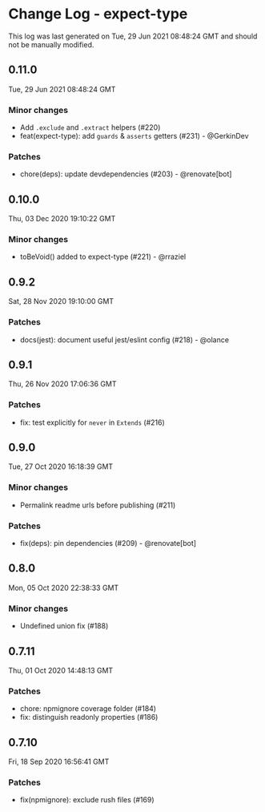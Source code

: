 # Change Log - expect-type

This log was last generated on Tue, 29 Jun 2021 08:48:24 GMT and should not be manually modified.

## 0.11.0
Tue, 29 Jun 2021 08:48:24 GMT

### Minor changes

- Add `.exclude` and `.extract` helpers (#220)
- feat(expect-type): add `guards` & `asserts` getters (#231) - @GerkinDev

### Patches

- chore(deps): update devdependencies (#203) - @renovate[bot]

## 0.10.0
Thu, 03 Dec 2020 19:10:22 GMT

### Minor changes

- toBeVoid() added to expect-type (#221) - @rraziel

## 0.9.2
Sat, 28 Nov 2020 19:10:00 GMT

### Patches

- docs(jest): document useful jest/eslint config (#218) - @olance

## 0.9.1
Thu, 26 Nov 2020 17:06:36 GMT

### Patches

- fix: test explicitly for `never` in `Extends` (#216)

## 0.9.0
Tue, 27 Oct 2020 16:18:39 GMT

### Minor changes

- Permalink readme urls before publishing (#211)

### Patches

- fix(deps): pin dependencies (#209) - @renovate[bot]

## 0.8.0
Mon, 05 Oct 2020 22:38:33 GMT

### Minor changes

- Undefined union fix (#188)

## 0.7.11
Thu, 01 Oct 2020 14:48:13 GMT

### Patches

- chore: npmignore coverage folder (#184)
- fix: distinguish readonly properties (#186)

## 0.7.10
Fri, 18 Sep 2020 16:56:41 GMT

### Patches

- fix(npmignore): exclude rush files (#169)

